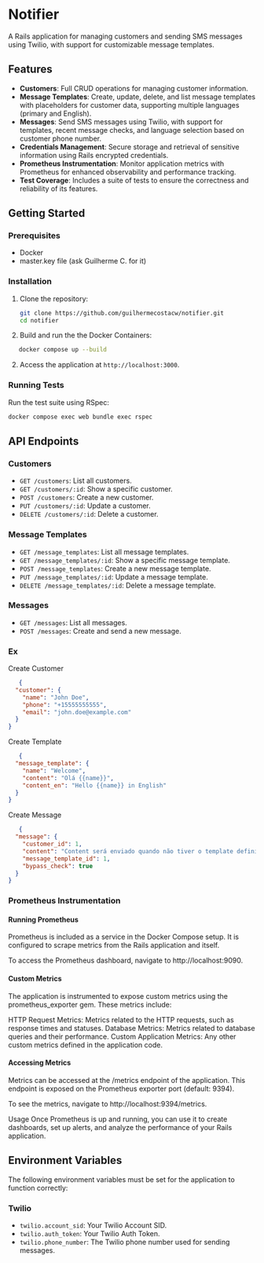 # Notifier

A Rails application for managing customers and sending SMS messages using Twilio, with support for customizable message templates.

## Features

- **Customers**: Full CRUD operations for managing customer information.
- **Message Templates**: Create, update, delete, and list message templates with placeholders for customer data, supporting multiple languages (primary and English).
- **Messages**: Send SMS messages using Twilio, with support for templates, recent message checks, and language selection based on customer phone number.
- **Credentials Management**: Secure storage and retrieval of sensitive information using Rails encrypted credentials.
- **Prometheus Instrumentation**: Monitor application metrics with Prometheus for enhanced observability and performance tracking.
- **Test Coverage**: Includes a suite of tests to ensure the correctness and reliability of its features.

## Getting Started

### Prerequisites

- Docker
- master.key file (ask Guilherme C. for it)

  
### Installation

1. Clone the repository:

   ```sh
   git clone https://github.com/guilhermecostacw/notifier.git
   cd notifier
   ```

2. Build and run the the Docker Containers:
```sh
   docker compose up --build
```

2. Access the application at `http://localhost:3000`.

### Running Tests

Run the test suite using RSpec:

```sh
docker compose exec web bundle exec rspec
```

## API Endpoints

### Customers

- `GET /customers`: List all customers.
- `GET /customers/:id`: Show a specific customer.
- `POST /customers`: Create a new customer.
- `PUT /customers/:id`: Update a customer.
- `DELETE /customers/:id`: Delete a customer.

### Message Templates

- `GET /message_templates`: List all message templates.
- `GET /message_templates/:id`: Show a specific message template.
- `POST /message_templates`: Create a new message template.
- `PUT /message_templates/:id`: Update a message template.
- `DELETE /message_templates/:id`: Delete a message template.

### Messages

- `GET /messages`: List all messages.
- `POST /messages`: Create and send a new message.

### Ex

Create Customer
```json
   {
  "customer": {
    "name": "John Doe",
    "phone": "+15555555555",
    "email": "john.doe@example.com"
  }
}
```

Create Template
```json
   {
  "message_template": {
    "name": "Welcome",
    "content": "Olá {{name}}",
    "content_en": "Hello {{name}} in English"
  }
}
```

Create Message

```json
   {
  "message": {
    "customer_id": 1,
    "content": "Content será enviado quando não tiver o template definido",
    "message_template_id": 1,
    "bypass_check": true
  }
}
```

### Prometheus Instrumentation
#### Running Prometheus
Prometheus is included as a service in the Docker Compose setup. It is configured to scrape metrics from the Rails application and itself.

To access the Prometheus dashboard, navigate to http://localhost:9090.

#### Custom Metrics
The application is instrumented to expose custom metrics using the prometheus_exporter gem. These metrics include:

HTTP Request Metrics: Metrics related to the HTTP requests, such as response times and statuses.
Database Metrics: Metrics related to database queries and their performance.
Custom Application Metrics: Any other custom metrics defined in the application code.

#### Accessing Metrics
Metrics can be accessed at the /metrics endpoint of the application. This endpoint is exposed on the Prometheus exporter port (default: 9394).

To see the metrics, navigate to http://localhost:9394/metrics.

Usage
Once Prometheus is up and running, you can use it to create dashboards, set up alerts, and analyze the performance of your Rails application.



## Environment Variables

The following environment variables must be set for the application to function correctly:

### Twilio

- `twilio.account_sid`: Your Twilio Account SID.
- `twilio.auth_token`: Your Twilio Auth Token.
- `twilio.phone_number`: The Twilio phone number used for sending messages.
